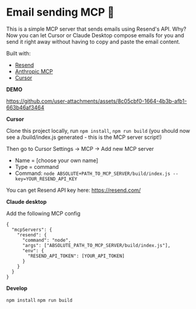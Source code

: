 # Email sending MCP 💌

This is a simple MCP server that sends emails using Resend's API. Why? Now you can let Cursor or Claude Desktop compose emails for you and send it right away without having to copy and paste the email content.

Built with: 
- [Resend](https://resend.com/)
- [Anthropic MCP](https://docs.anthropic.com/en/docs/agents-and-tools/mcp)
- [Cursor](https://cursor.so/)

**DEMO**

https://github.com/user-attachments/assets/8c05cbf0-1664-4b3b-afb1-663b46af3464

**Cursor**

Clone this project locally, run `npm install`, `npm run build` (you should now see a /build/index.js generated - this is the MCP server script!)

Then go to Cursor Settings -> MCP -> Add new MCP server

- Name = [choose your own name]
- Type = command
- Command: `node ABSOLUTE+PATH_TO_MCP_SERVER/build/index.js --key=YOUR_RESEND_API_KEY`

You can get Resend API key here: https://resend.com/

**Claude desktop**

Add the following MCP config

```
{
  "mcpServers": {
    "resend": {
      "command": "node",
      "args": ["ABSOLUTE_PATH_TO_MCP_SERVER/build/index.js"],
      "env": {
        "RESEND_API_TOKEN": [YOUR_API_TOKEN]
      }
    }
  }
}
```

**Develop**

`npm install`
`npm run build`
